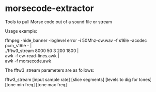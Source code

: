 # morsecode-extractor
Tools to pull Morse code out of a sound file or stream

Usage example:

ffmpeg -hide_banner -loglevel error -i 50Mhz-cw.wav -f s16le -acodec pcm_s16le - |\
./fftw3_stream 8000 50 3 200 1800 |\
awk -f cw-read-lines.awk |\
awk -f morsecode.awk


The fftw3_stream parameters are as follows:

fftw3_stream [input sample rate] [slice segments] [levels to dig for tones] [tone min freq] [tone max freq]


